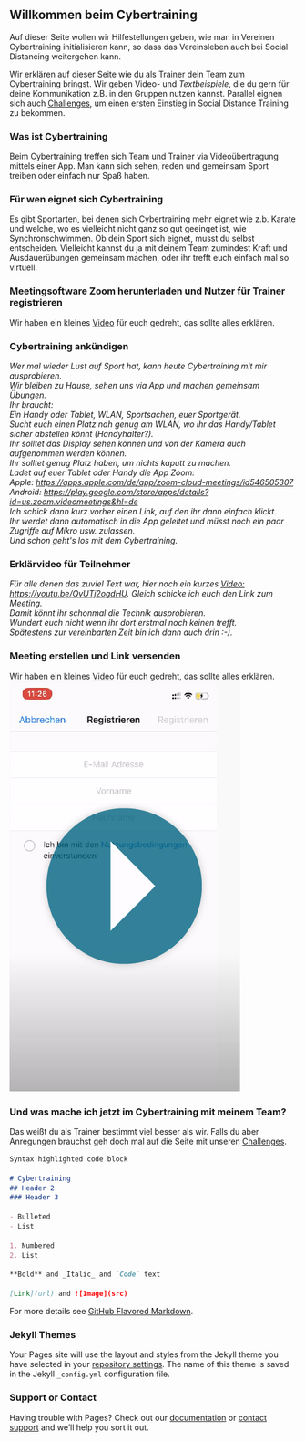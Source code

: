 ## Willkommen beim Cybertraining

Auf dieser Seite wollen wir Hilfestellungen geben, wie man in Vereinen Cybertraining initialisieren kann, so dass das Vereinsleben auch bei Social Distancing weitergehen kann. 

Wir erklären auf dieser Seite wie du als Trainer dein Team zum Cybertraining bringst.
Wir geben Video- und _Textbeispiele_, die du gern für deine Kommunikation z.B. in den Gruppen nutzen kannst.
Parallel eignen sich auch [Challenges](https://phimichel.github.io/ZusammenAlleinChallenges/index.html), um einen ersten Einstieg in Social Distance Training zu bekommen.


### Was ist Cybertraining
Beim Cybertraining treffen sich Team und Trainer via Videoübertragung mittels einer App. Man kann sich sehen, reden und gemeinsam Sport treiben oder einfach nur Spaß haben.

### Für wen eignet sich Cybertraining
Es gibt Sportarten, bei denen sich Cybertraining mehr eignet wie z.b. Karate und welche, wo es vielleicht nicht ganz so gut geeinget ist, wie Synchronschwimmen.
Ob dein Sport sich eignet, musst du selbst entscheiden. Vielleicht kannst du ja mit deinem Team zumindest Kraft und Ausdauerübungen gemeinsam machen, oder ihr trefft euch einfach mal so virtuell.

### Meetingsoftware Zoom herunterladen und Nutzer für Trainer registrieren
Wir haben ein kleines [Video](https://youtu.be/H-uyyE9ly6E) für euch gedreht, das sollte alles erklären.


### Cybertraining ankündigen
_Wer mal wieder Lust auf Sport hat, kann heute Cybertraining mit mir ausprobieren.  
Wir bleiben zu Hause, sehen uns via App und machen gemeinsam Übungen.  
Ihr braucht:  
Ein Handy oder Tablet, WLAN, Sportsachen, euer Sportgerät.  
Sucht euch einen Platz nah genug am WLAN, wo ihr das Handy/Tablet sicher abstellen könnt (Handyhalter?).   
Ihr solltet das Display sehen können und von der Kamera auch aufgenommen werden können.  
Ihr solltet genug Platz haben, um nichts kaputt zu machen.  
Ladet auf euer Tablet oder Handy die App Zoom:  
Apple: https://apps.apple.com/de/app/zoom-cloud-meetings/id546505307  
Android: https://play.google.com/store/apps/details?id=us.zoom.videomeetings&hl=de  
Ich schick dann kurz vorher einen Link, auf den ihr dann einfach klickt.  
Ihr werdet dann automatisch in die App geleitet und müsst noch ein paar Zugriffe auf Mikro usw. zulassen.   
Und schon geht's los mit dem Cybertraining._

### Erklärvideo für Teilnehmer
_Für alle denen das zuviel Text war, hier noch ein kurzes [Video:](https://youtu.be/QvUTj2ogdHU) https://youtu.be/QvUTj2ogdHU. 
Gleich schicke ich euch den Link zum Meeting.  
Damit könnt ihr schonmal die Technik ausprobieren.   
Wundert euch nicht wenn ihr dort erstmal noch keinen trefft.  
Spätestens zur vereinbarten Zeit bin ich dann auch drin :-)._


### Meeting erstellen und Link versenden
Wir haben ein kleines [Video](https://youtu.be/ZwTNwkgXiKg) für euch gedreht, das sollte alles erklären.
[![Video Link](https://github.com/lutzkohl/Cybertraining/blob/master/Cybertraining-1_handy-preview.jpg)](https://youtu.be/ZwTNwkgXiKg)


### Und was mache ich jetzt im Cybertraining mit meinem Team?
Das weißt du als Trainer bestimmt viel besser als wir.
Falls du aber Anregungen brauchst geh doch mal auf die Seite mit unseren [Challenges](https://phimichel.github.io/ZusammenAlleinChallenges/index.html).










```markdown
Syntax highlighted code block

# Cybertraining
## Header 2
### Header 3

- Bulleted
- List

1. Numbered
2. List

**Bold** and _Italic_ and `Code` text

[Link](url) and ![Image](src)
```

For more details see [GitHub Flavored Markdown](https://guides.github.com/features/mastering-markdown/).

### Jekyll Themes

Your Pages site will use the layout and styles from the Jekyll theme you have selected in your [repository settings](https://github.com/lutzkohl/Cybertraining/settings). The name of this theme is saved in the Jekyll `_config.yml` configuration file.

### Support or Contact

Having trouble with Pages? Check out our [documentation](https://help.github.com/categories/github-pages-basics/) or [contact support](https://github.com/contact) and we’ll help you sort it out.
